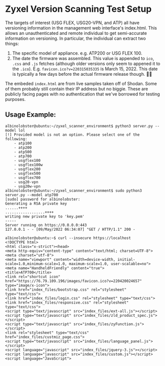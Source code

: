 # Zyxel Version Scanning Test Setup

The targets of interest (USG FLEX, USG20-VPN, and ATP) all have versioning information in the management web interface's index.html. This allows an unauthenticated and remote individual to get semi-accurate information on versioning. In particular, the individual can extract two things:

1. The specific model of appliance. e.g. ATP200 or USG FLEX 100.
2. The date the firmware was assembled. This value is appended to `ico`, `.css` and `.js` fetches (although older versions only seem to appened it to the `.ico`). E.g. `favicon.ico?v=220315035335` is March 15, 2022. This date is typically a few days before the actual firmware release though. 🤷‍♂️

The embeded `index.html` are from live samples taken off of Shodan. Some of them probably still contain their IP address but no biggie. These are publicly facing pages with no authentication that we've borrowed for testing purposes.

## Usage Example:

```
albinolobster@ubuntu:~/zyxel_scanner_environment$ python3 server.py --model lol
[!] Provided model is not an option. Please select one of the following:
	- atp100
	- atp200
	- atp500
	- atp700
	- usgflex100
	- usgflex100w
	- usgflex200
	- usgflex500
	- usgflex700
	- usg20-vpn
	- usg20w-vpn
albinolobster@ubuntu:~/zyxel_scanner_environment$ sudo python3 server.py --model atp700
[sudo] password for albinolobster: 
Generating a RSA private key
......++++
..................++++
writing new private key to 'key.pem'
-----
Server running on https://0.0.0.0:443
127.0.0.1 - - [09/May/2022 06:34:07] "GET / HTTP/1.1" 200 -
```

```
albinolobster@ubuntu:~$ curl --insecure https://localhost
<!DOCTYPE html>
<html class="x-strict"><head>
<meta http-equiv="content-type" content="text/html; charset=UTF-8">
<meta charset="utf-8">
<meta name="viewport" content="width=device-width, initial-scale=1.0,minimum-scale=1.0, maximum-scale=1.0, user-scalable=no">
<meta name="HandheldFriendly" content="true">
<title>ATP700</title>
<link rel="shortcut icon" href="https://76.79.109.196/images/favicon.ico?v=220420024657" type="image/x-icon">
<link href="index_files/bootstrap.css" rel="stylesheet" type="text/css">
<link href="index_files/login.css" rel="stylesheet" type="text/css">
<link href="index_files/responsive.css" rel="stylesheet" type="text/css">
<script type="text/javascript" src="index_files/ext-all.js"></script>
<script type="text/javascript" src="index_files/zld_product_spec.js"></script>
<script type="text/javascript" src="index_files/zyFunction.js"></script>
<link rel="stylesheet" type="text/css" href="index_files/custmiz_page.css">
<script type="text/javascript" src="index_files/language_panel.js"></script>
<script language="javascript" src="index_files/jquery-3.js"></script>
<script language="javascript" src="index_files/custom.js"></script>
<script language="JavaScript">
```
